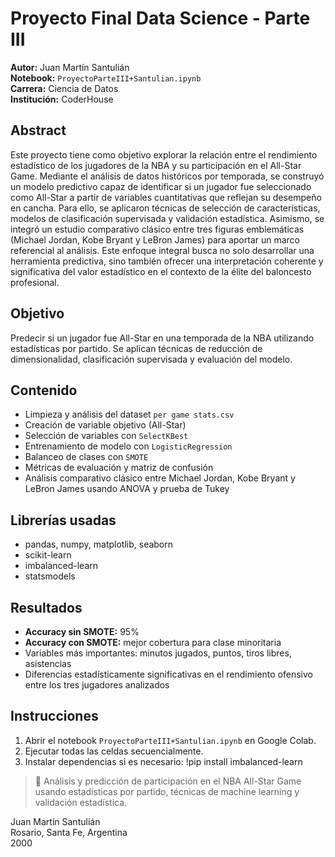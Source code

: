 # Proyecto Final Data Science - Parte III

**Autor:** Juan Martín Santulián  
**Notebook:** `ProyectoParteIII+Santulian.ipynb`  
**Carrera:** Ciencia de Datos  
**Institución:** CoderHouse

## Abstract

Este proyecto tiene como objetivo explorar la relación entre el rendimiento estadístico de los jugadores de la NBA y su participación en el All-Star Game. Mediante el análisis de datos históricos por temporada, se construyó un modelo predictivo capaz de identificar si un jugador fue seleccionado como All-Star a partir de variables cuantitativas que reflejan su desempeño en cancha. Para ello, se aplicaron técnicas de selección de características, modelos de clasificación supervisada y validación estadística. Asimismo, se integró un estudio comparativo clásico entre tres figuras emblemáticas (Michael Jordan, Kobe Bryant y LeBron James) para aportar un marco referencial al análisis. Este enfoque integral busca no solo desarrollar una herramienta predictiva, sino también ofrecer una interpretación coherente y significativa del valor estadístico en el contexto de la élite del baloncesto profesional.

## Objetivo

Predecir si un jugador fue All-Star en una temporada de la NBA utilizando estadísticas por partido. Se aplican técnicas de reducción de dimensionalidad, clasificación supervisada y evaluación del modelo.

## Contenido

- Limpieza y análisis del dataset `per game stats.csv`
- Creación de variable objetivo (All-Star)
- Selección de variables con `SelectKBest`
- Entrenamiento de modelo con `LogisticRegression`
- Balanceo de clases con `SMOTE`
- Métricas de evaluación y matriz de confusión
- Análisis comparativo clásico entre Michael Jordan, Kobe Bryant y LeBron James usando ANOVA y prueba de Tukey

## Librerías usadas

- pandas, numpy, matplotlib, seaborn
- scikit-learn
- imbalanced-learn
- statsmodels

## Resultados

- **Accuracy sin SMOTE:** 95%
- **Accuracy con SMOTE:** mejor cobertura para clase minoritaria
- Variables más importantes: minutos jugados, puntos, tiros libres, asistencias
- Diferencias estadísticamente significativas en el rendimiento ofensivo entre los tres jugadores analizados

## Instrucciones

1. Abrir el notebook `ProyectoParteIII+Santulian.ipynb` en Google Colab.
2. Ejecutar todas las celdas secuencialmente.
3. Instalar dependencias si es necesario:
   !pip install imbalanced-learn
> 🎯 Análisis y predicción de participación en el NBA All-Star Game usando estadísticas por partido, técnicas de machine learning y validación estadística.

Juan Martín Santulián  
Rosario, Santa Fe, Argentina  
2000
